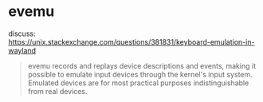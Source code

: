 # evemu 
discuss:  
https://unix.stackexchange.com/questions/381831/keyboard-emulation-in-wayland
>evemu records and replays device descriptions and events, making it possible to emulate input devices through the kernel's input system. Emulated devices are for most practical purposes indistinguishable from real devices.
